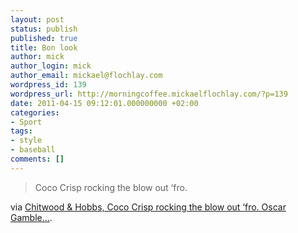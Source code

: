```yaml
---
layout: post
status: publish
published: true
title: Bon look
author: mick
author_login: mick
author_email: mickael@flochlay.com
wordpress_id: 139
wordpress_url: http://morningcoffee.mickaelflochlay.com/?p=139
date: 2011-04-15 09:12:01.000000000 +02:00
categories:
- Sport
tags:
- style
- baseball
comments: []
---
```

<blockquote>Coco Crisp rocking the blow out ‘fro.</blockquote>
via <a href="http://chitwoodandhobbs.com/post/4628156035/coco-crisp-afro">Chitwood &amp; Hobbs, Coco Crisp rocking the blow out ‘fro. Oscar Gamble...</a>.
